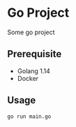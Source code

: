 # Go Project

Some go project

## Prerequisite

- Golang 1.14
- Docker

## Usage

```
go run main.go
```
